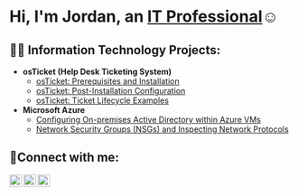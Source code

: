 <h1>Hi, I'm Jordan, an <a href="https://www.linkedin.com/in/jordan-carromero-5b4014207">IT Professional</a>☺</h1>

<h2>👨‍💻 Information Technology Projects:</h2>

- <b>osTicket (Help Desk Ticketing System)</b>
  - [osTicket: Prerequisites and Installation](https://github.com/DudeOnPC/osticket-prereqs)
  - [osTicket: Post-Installation Configuration](https://github.com/DudeOnPC/post-install-config)
  - [osTicket: Ticket Lifecycle Examples](https://github.com/DudeOnPC/ticket-lifecycle)
- <b>Microsoft Azure</b>
  - [Configuring On-premises Active Directory within Azure VMs](https://github.com/DudeOnPC/configure-ad)
  - [Network Security Groups (NSGs) and Inspecting Network Protocols](https://github.com/DudeOnPC/azure-network-protocols)

<h2>🤳Connect with me:</h2>

[<img align="left" alt="Josh | Twitter" width="22px" src="https://cdn.jsdelivr.net/npm/simple-icons@v3/icons/twitter.svg" />][twitter]
[<img align="left" alt="Josh | LinkedIn" width="22px" src="https://cdn.jsdelivr.net/npm/simple-icons@v3/icons/linkedin.svg" />][linkedin]
[<img align="left" alt="Josh | Instagram" width="22px" src="https://cdn.jsdelivr.net/npm/simple-icons@v3/icons/instagram.svg" />][instagram]

[twitter]: https://twitter.com/DudeOnPC
[instagram]: https://www.instagram.com/jordanreagent/
[linkedin]: https://www.linkedin.com/in/jordan-carromero-5b4014207

